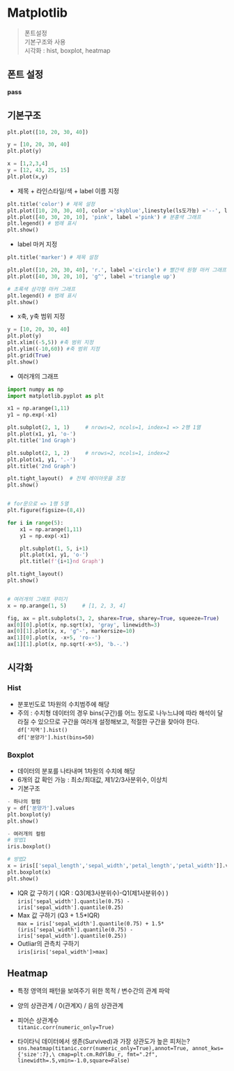 # Matplotlib
> 폰트설정  
> 기본구조와 사용  
> 시각화 : hist, boxplot, heatmap

## 폰트 설정
**pass**

## 기본구조
```python
plt.plot([10, 20, 30, 40])

y = [10, 20, 30, 40]
plt.plot(y)

x = [1,2,3,4]
y = [12, 43, 25, 15]
plt.plot(x,y)
```
- 제목 + 라인스타일/색 + label 이름 지정
```python
plt.title('color') # 제목 설정
plt.plot([10, 20, 30, 40], color ='skyblue',linestyle(ls도가능) ='--', label ='skyblue') # 하늘색 그래프
plt.plot([40, 30, 20, 10], 'pink', label ='pink') # 분홍색 그래프
plt.legend() # 범례 표시
plt.show()
```
- label 마커 지정
```python
plt.title('marker') # 제목 설정

plt.plot([10, 20, 30, 40], 'r.', label ='circle') # 빨간색 원형 마커 그래프
plt.plot([40, 30, 20, 10], 'g^', label ='triangle up')

# 초록색 삼각형 마커 그래프
plt.legend() # 범례 표시
plt.show()
```

- x축, y축 범위 지정
```python
y = [10, 20, 30, 40]
plt.plot(y)
plt.xlim((-5,5)) #축 범위 지정
plt.ylim((-10,60)) #축 범위 지정
plt.grid(True)
plt.show()
```

- 여러개의 그래프
```python
import numpy as np
import matplotlib.pyplot as plt

x1 = np.arange(1,11)
y1 = np.exp(-x1)

plt.subplot(2, 1, 1)     # nrows=2, ncols=1, index=1 => 2행 1열
plt.plot(x1, y1, 'o-')
plt.title('1nd Graph')

plt.subplot(2, 1, 2)     # nrows=2, ncols=1, index=2
plt.plot(x1, y1, '.-')
plt.title('2nd Graph')

plt.tight_layout()  # 전체 레이아웃을 조정
plt.show()


# for문으로 => 1행 5열
plt.figure(figsize=(8,4))

for i in range(5):
    x1 = np.arange(1,11)
    y1 = np.exp(-x1)

    plt.subplot(1, 5, i+1)    
    plt.plot(x1, y1, 'o-')
    plt.title(f'{i+1}nd Graph')

plt.tight_layout()
plt.show()


# 여러개의 그래프 꾸미기
x = np.arange(1, 5)     # [1, 2, 3, 4]

fig, ax = plt.subplots(3, 2, sharex=True, sharey=True, squeeze=True)
ax[0][0].plot(x, np.sqrt(x), 'gray', linewidth=3)
ax[0][1].plot(x, x, 'g^-', markersize=10)
ax[1][0].plot(x, -x+5, 'ro--')
ax[1][1].plot(x, np.sqrt(-x+5), 'b.-.')
```

## 시각화
### Hist
- 분포빈도로 1차원의 수치범주에 해당 
- 주의 : 수치형 데이터의 경우 bins(구간)를 어느 정도로 나누느냐에 따라 해석이 달라질 수 있으므로 구간을 여러개 설정해보고, 적절한 구간을 찾아야 한다.  
`df['지역'].hist()`  
`df['분양가'].hist(bins=50)`   

### Boxplot
- 데이터의 분포를 나타내며 1차원의 수치에 해당
- 6개의 값 확인 가능 : 최소/최대값, 제1/2/3사분위수, 이상치
- 기본구조
```python
- 하나의 컬럼
y = df['분양가'].values
plt.boxplot(y) 
plt.show()

- 여러개의 컬럼
# 방법1
iris.boxplot()

# 방법2
x = iris[['sepal_length','sepal_width','petal_length','petal_width']].values
plt.boxplot(x) 
plt.show()
```
- IQR 값 구하기 ( IQR : Q3(제3사분위수)-Q1(제1사분위수) )  
`iris['sepal_width'].quantile(0.75) - iris['sepal_width'].quantile(0.25)`
- Max 값 구하기 (Q3 + 1.5*IQR)  
`max = iris['sepal_width'].quantile(0.75) + 1.5*(iris['sepal_width'].quantile(0.75) - iris['sepal_width'].quantile(0.25))`
- Outliar의 관측치 구하기  
`iris[iris['sepal_width']>max]`

## Heatmap
- 특정 영역의 패턴을 보여주기 위한 목적 / 변수간의 관계 파악
- 양의 상관관계 / 0(관계X) / 음의 상관관계
- 피어슨 상관계수  
`titanic.corr(numeric_only=True)`

- 타이타닉 데이터에서 생존(Survived)과 가장 상관도가 높은 피처는?   
`sns.heatmap(titanic.corr(numeric_only=True),annot=True, annot_kws={'size':7},\
                    cmap=plt.cm.RdYlBu_r, fmt=".2f", linewidth=.5,vmin=-1.0,square=False)`

